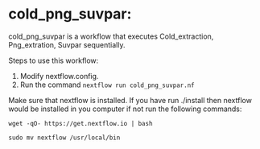 # cold_png_suvpar: 
cold_png_suvpar is a workflow that executes Cold_extraction, Png_extration, Suvpar sequentially. 

Steps to use this workflow:
  1. Modify nextflow.config.
  2. Run the command ``` nextflow run cold_png_suvpar.nf ```

Make sure that nextflow is installed. If you have run ./install then nextflow would be installed in you computer if not run the following commands:
 ```
 wget -qO- https://get.nextflow.io | bash
 ```
 ```
 sudo mv nextflow /usr/local/bin
 ```
